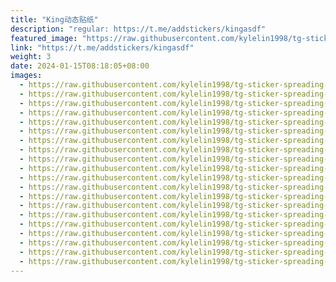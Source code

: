 ```yaml
---
title: "King动态贴纸"
description: "regular: https://t.me/addstickers/kingasdf"
featured_image: "https://raw.githubusercontent.com/kylelin1998/tg-sticker-spreading-worldwide-images/main/img/149a9fb6-781b-4fa7-9c44-51b46b38e3f0.jpg"
link: "https://t.me/addstickers/kingasdf"
weight: 3
date: 2024-01-15T08:18:05+08:00
images:
  - https://raw.githubusercontent.com/kylelin1998/tg-sticker-spreading-worldwide-images/main/img/149a9fb6-781b-4fa7-9c44-51b46b38e3f0.jpg
  - https://raw.githubusercontent.com/kylelin1998/tg-sticker-spreading-worldwide-images/main/img/4ab1f72a-dd96-4a35-ac82-0902b2d8952d.jpg
  - https://raw.githubusercontent.com/kylelin1998/tg-sticker-spreading-worldwide-images/main/img/dd14a8eb-4e3e-4ff3-86f5-3b90b0c84d90.jpg
  - https://raw.githubusercontent.com/kylelin1998/tg-sticker-spreading-worldwide-images/main/img/d585a899-3737-456d-8911-d58d629c3f9a.jpg
  - https://raw.githubusercontent.com/kylelin1998/tg-sticker-spreading-worldwide-images/main/img/de507c11-adcf-4e83-904f-0ec1911b0a12.jpg
  - https://raw.githubusercontent.com/kylelin1998/tg-sticker-spreading-worldwide-images/main/img/d961178d-31ed-4645-b11e-fc5db34977b6.jpg
  - https://raw.githubusercontent.com/kylelin1998/tg-sticker-spreading-worldwide-images/main/img/06d24868-c1e2-40c4-babd-217436dc01ba.jpg
  - https://raw.githubusercontent.com/kylelin1998/tg-sticker-spreading-worldwide-images/main/img/64598d2a-e78f-403c-b204-5c4ddebdc287.jpg
  - https://raw.githubusercontent.com/kylelin1998/tg-sticker-spreading-worldwide-images/main/img/2181f310-b167-414b-a1e0-acc6e4d5f6e4.jpg
  - https://raw.githubusercontent.com/kylelin1998/tg-sticker-spreading-worldwide-images/main/img/5da62887-08d6-4354-9bda-0bc90f6d907a.jpg
  - https://raw.githubusercontent.com/kylelin1998/tg-sticker-spreading-worldwide-images/main/img/96307963-3f40-4ef0-8b39-ef549c19dc86.jpg
  - https://raw.githubusercontent.com/kylelin1998/tg-sticker-spreading-worldwide-images/main/img/ab57cc8e-cf25-49c9-852f-62e346d738ce.jpg
  - https://raw.githubusercontent.com/kylelin1998/tg-sticker-spreading-worldwide-images/main/img/f4876404-5c73-40e6-a8e3-fe1acb59804e.jpg
  - https://raw.githubusercontent.com/kylelin1998/tg-sticker-spreading-worldwide-images/main/img/2a38d354-fabe-4457-9c99-659b4dbd9127.jpg
  - https://raw.githubusercontent.com/kylelin1998/tg-sticker-spreading-worldwide-images/main/img/2db5b90a-c84c-4c6f-b78b-12fd60bbe016.jpg
  - https://raw.githubusercontent.com/kylelin1998/tg-sticker-spreading-worldwide-images/main/img/23e1636b-cc75-4fc0-a4ff-b3e5dde21681.jpg
  - https://raw.githubusercontent.com/kylelin1998/tg-sticker-spreading-worldwide-images/main/img/8b15f536-653d-4d52-b650-a92b3c272023.jpg
  - https://raw.githubusercontent.com/kylelin1998/tg-sticker-spreading-worldwide-images/main/img/bb8c8660-c883-4f66-9cef-f3f0489726b7.jpg
  - https://raw.githubusercontent.com/kylelin1998/tg-sticker-spreading-worldwide-images/main/img/014ef911-e51f-485d-8f8d-8c5891007a13.jpg
  - https://raw.githubusercontent.com/kylelin1998/tg-sticker-spreading-worldwide-images/main/img/f793950d-9f6f-409d-872e-de76b2fdd8e8.jpg
---
```

